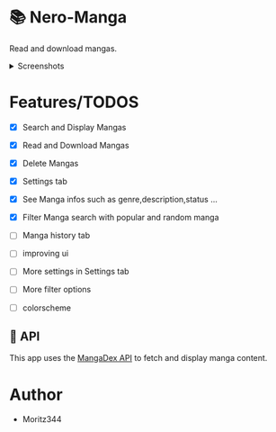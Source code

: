 # 📚 Nero-Manga
Read and download mangas.


</details>
<details>
<summary>Screenshots</summary>

![app](https://github.com/user-attachments/assets/765b2612-11a8-4e77-9e5c-8a47456f689a)

![chapter_screen](https://github.com/user-attachments/assets/4e44a892-914c-4c52-8646-32bfe4b47537)


</details>

# Features/TODOS
- [x] Search and Display Mangas
- [x] Read and Download Mangas
- [x] Delete Mangas
- [x] Settings tab
- [x] See Manga infos such as genre,description,status ...
- [x] Filter Manga search with popular and random manga
- [ ] Manga history tab 
- [ ] improving ui
- [ ] More settings in Settings tab
- [ ] More filter options
- [ ] colorscheme


## 🔌 API

This app uses the [MangaDex API](https://api.mangadex.org) to fetch and display manga content.



# Author
- Moritz344

